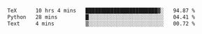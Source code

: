 <!--START_SECTION:waka-->

```txt
TeX      10 hrs 4 mins   ███████████████████████▓░   94.87 %
Python   28 mins         █░░░░░░░░░░░░░░░░░░░░░░░░   04.41 %
Text     4 mins          ▒░░░░░░░░░░░░░░░░░░░░░░░░   00.72 %
```

<!--END_SECTION:waka-->
